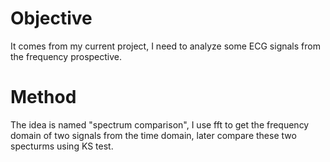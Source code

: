 # Objective
It comes from my current project, I need to analyze some ECG signals from the frequency prospective. 
# Method
The idea is named "spectrum comparison",  I use fft to get the frequency domain of two signals from the time domain, later compare these two specturms using KS test.
